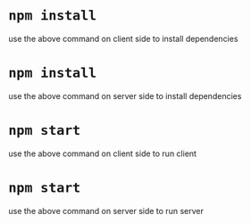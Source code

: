 # `npm install`
use the above command on client side to install dependencies

# `npm install`
use the above command on server side to install dependencies

# `npm start`
use the above command on client side to run client

# `npm start`
use the above command on server side to run server

